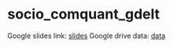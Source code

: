 # socio_comquant_gdelt


Google slides link: [slides](https://docs.google.com/presentation/d/1EJrTPzF-3Rn4fikw_TvfpYCwcOR61564jlWwgeKO9-g/edit?usp=sharing)
Google drive data: [data](https://drive.google.com/drive/folders/1X96lO6-_lmoTtnJrH3_4ofgD-oWJ6btz)
